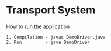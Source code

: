 # Transport System

How to run the application

    1. Compilation - javac DemoDriver.java
    2. Run         - java DemoDriver
